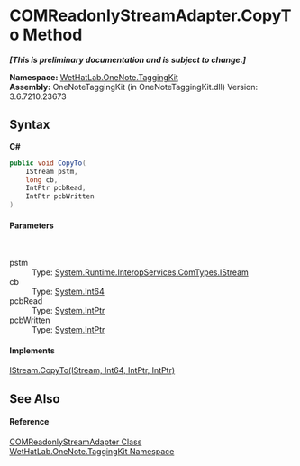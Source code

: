 # COMReadonlyStreamAdapter.CopyTo Method 
 _**\[This is preliminary documentation and is subject to change.\]**_

**Namespace:**&nbsp;<a href="4e00c8ac-fc03-0e6d-d2fd-b2c7565a9aa0.md">WetHatLab.OneNote.TaggingKit</a><br />**Assembly:**&nbsp;OneNoteTaggingKit (in OneNoteTaggingKit.dll) Version: 3.6.7210.23673

## Syntax

**C#**<br />
``` C#
public void CopyTo(
	IStream pstm,
	long cb,
	IntPtr pcbRead,
	IntPtr pcbWritten
)
```


#### Parameters
&nbsp;<dl><dt>pstm</dt><dd>Type: <a href="http://msdn2.microsoft.com/en-us/library/57bd893w" target="_blank">System.Runtime.InteropServices.ComTypes.IStream</a><br /></dd><dt>cb</dt><dd>Type: <a href="http://msdn2.microsoft.com/en-us/library/6yy583ek" target="_blank">System.Int64</a><br /></dd><dt>pcbRead</dt><dd>Type: <a href="http://msdn2.microsoft.com/en-us/library/5he14kz8" target="_blank">System.IntPtr</a><br /></dd><dt>pcbWritten</dt><dd>Type: <a href="http://msdn2.microsoft.com/en-us/library/5he14kz8" target="_blank">System.IntPtr</a><br /></dd></dl>

#### Implements
<a href="http://msdn2.microsoft.com/en-us/library/81ts6d01" target="_blank">IStream.CopyTo(IStream, Int64, IntPtr, IntPtr)</a><br />

## See Also


#### Reference
<a href="82b4dea5-ee9c-563c-3ec1-64d6582ed262.md">COMReadonlyStreamAdapter Class</a><br /><a href="4e00c8ac-fc03-0e6d-d2fd-b2c7565a9aa0.md">WetHatLab.OneNote.TaggingKit Namespace</a><br />